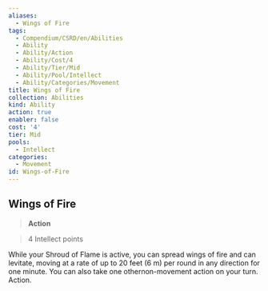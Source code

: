 ```yaml
---
aliases:
  - Wings of Fire
tags:
  - Compendium/CSRD/en/Abilities
  - Ability
  - Ability/Action
  - Ability/Cost/4
  - Ability/Tier/Mid
  - Ability/Pool/Intellect
  - Ability/Categories/Movement
title: Wings of Fire
collection: Abilities
kind: Ability
action: true
enabler: false
cost: '4'
tier: Mid
pools:
  - Intellect
categories:
  - Movement
id: Wings-of-Fire
---
```

## Wings of Fire    
>**Action**    
>4 Intellect points  
    
While your Shroud of Flame is active, you can spread wings of fire and can levitate, moving at a rate of up to 20 feet (6 m) per round in any direction for one minute. You can also take one othernon-movement action on your turn. Action.
